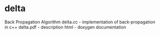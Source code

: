 # delta
Back Propagation Algorithm
delta.cc - implementation of back-propagation in c++
delta.pdf - description
html - doxygen documentation
